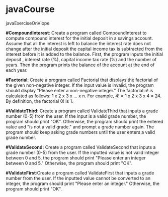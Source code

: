 # javaCourse
javaExerciseOnViope

**#CompoundInterest**: Create a program called CompoundInterest to compute compound interest for the initial deposit in a savings account.
Assume that all the interest is left to balance the interest rate does not change after the initial deposit the capital income tax is subtracted from the interest before it is added to the balance.
First, the program inputs the initial deposit , interest rate (%), capital income tax rate (%) and the number of years. Then the program prints the balance of the account at the end of each year.

**#Factorial**: Create a program called Factorial that displays the factorial of the given non-negative integer. If the input value is invalid, the program should display "Please enter a non-negative integer."
The factorial n! is calculated as follows: 1 x 2 x 3 x ... x n. 
For example, 4! = 1 x 2 x 3 x 4 = 24.
By definition, the factorial 0! is 1.

**#ValidateThird**: Create a program called ValidateThird that inputs a grade number (0-5) from the user. If the input is a valid grade number, the program should print "OK". Otherwise, the program should print the entered value and "is not a valid grade." and prompt a grade number again. The program should keep asking grade numbers until the user enters a valid grade number.

**#ValidateSecond:** Create a program called ValidateSecond that inputs a grade number (0-5) from the user. If the inputted value is not valid integer between 0 and 5, the program should print "Please enter an integer between 0 and 5." Otherwise, the program should print "OK".

**#ValidateFirst**:Create a program called ValidateFirst that inputs a grade number from the user. If the inputted value cannot be converted to an integer, the program should print "Please enter an integer." Otherwise, the program should print "OK".
